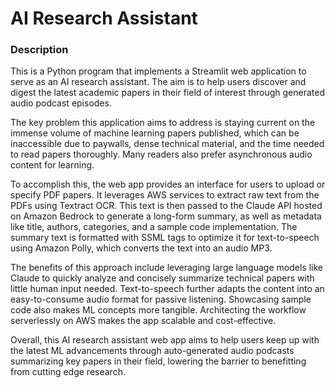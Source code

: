 # AI Research Assistant

### Description

This is a Python program that implements a Streamlit web application to serve as an AI research assistant. The aim is to help users discover and digest the latest academic papers in their field of interest through generated audio podcast episodes.

The key problem this application aims to address is staying current on the immense volume of machine learning papers published, which can be inaccessible due to paywalls, dense technical material, and the time needed to read papers thoroughly. Many readers also prefer asynchronous audio content for learning.

To accomplish this, the web app provides an interface for users to upload or specify PDF papers. It leverages AWS services to extract raw text from the PDFs using Textract OCR. This text is then passed to the Claude API hosted on Amazon Bedrock to generate a long-form summary, as well as metadata like title, authors, categories, and a sample code implementation. The summary text is formatted with SSML tags to optimize it for text-to-speech using Amazon Polly, which converts the text into an audio MP3.

The benefits of this approach include leveraging large language models like Claude to quickly analyze and concisely summarize technical papers with little human input needed. Text-to-speech further adapts the content into an easy-to-consume audio format for passive listening. Showcasing sample code also makes ML concepts more tangible. Architecting the workflow serverlessly on AWS makes the app scalable and cost-effective.

Overall, this AI research assistant web app aims to help users keep up with the latest ML advancements through auto-generated audio podcasts summarizing key papers in their field, lowering the barrier to benefitting from cutting edge research.
